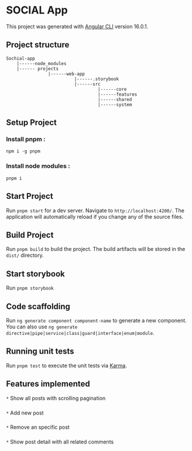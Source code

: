 # SOCIAL App

This project was generated with [Angular CLI](https://github.com/angular/angular-cli) version 16.0.1.

## Project structure

```
Sochial-app
    |------node_modules
    |------ projects
                |------web-app
                          |------.storybook
                          |------src
                                   |------core
                                   |------features
                                   |------shared
                                   |------system
```

## Setup Project

### Install pnpm :

```
npm i -g pnpm
```

### Install node modules :

```
pnpm i
```

## Start Project

Run `pnpm start` for a dev server. Navigate to `http://localhost:4200/`. The application will automatically reload if you change any of the source files.

## Build Project

Run `pnpm build` to build the project. The build artifacts will be stored in the `dist/` directory.

## Start storybook

Run `pnpm storybook`

## Code scaffolding

Run `ng generate component component-name` to generate a new component. You can also use `ng generate directive|pipe|service|class|guard|interface|enum|module`.

## Running unit tests

Run `pnpm test` to execute the unit tests via [Karma](https://karma-runner.github.io).

## Features implemented

`*` Show all posts with scrolling pagination

###

`*` Add new post

###

`*` Remove an specific post

###

`*` Show post detail with all related comments
